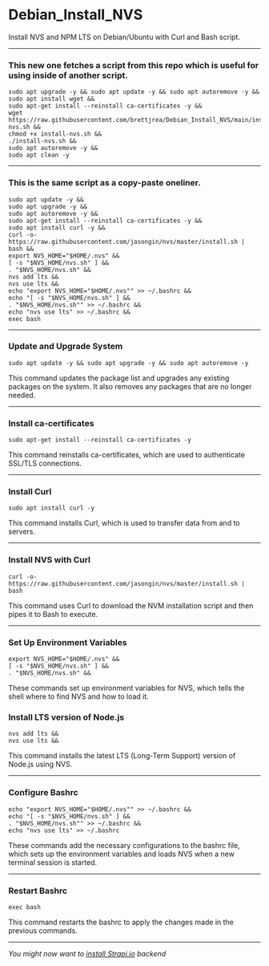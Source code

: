 # Debian_Install_NVS

Install NVS and NPM LTS on Debian/Ubuntu with Curl and Bash script.

---

### This new one fetches a script from this repo which is useful for using inside of another script.

```
sudo apt upgrade -y && sudo apt update -y && sudo apt autoremove -y &&
sudo apt install wget &&
sudo apt-get install --reinstall ca-certificates -y &&
wget https://raw.githubusercontent.com/brettjrea/Debian_Install_NVS/main/install-nvs.sh &&
chmod +x install-nvs.sh &&
./install-nvs.sh &&
sudo apt autoremove -y &&
sudo apt clean -y
```
---

### This is the same script as a copy-paste oneliner.

```
sudo apt update -y &&
sudo apt upgrade -y && 
sudo apt autoremove -y && 
sudo apt-get install --reinstall ca-certificates -y && 
sudo apt install curl -y && 
curl -o- https://raw.githubusercontent.com/jasongin/nvs/master/install.sh | bash && 
export NVS_HOME="$HOME/.nvs" && 
[ -s "$NVS_HOME/nvs.sh" ] && 
. "$NVS_HOME/nvs.sh" && 
nvs add lts && 
nvs use lts && 
echo "export NVS_HOME="$HOME/.nvs"" >> ~/.bashrc && 
echo "[ -s "$NVS_HOME/nvs.sh" ] && 
. "$NVS_HOME/nvs.sh"" >> ~/.bashrc && 
echo "nvs use lts" >> ~/.bashrc && 
exec bash

```

---
### Update and Upgrade System

```
sudo apt update -y && sudo apt upgrade -y && sudo apt autoremove -y
```

This command updates the package list and upgrades any existing packages on the system. It also removes any packages that are no longer needed.

---

### Install ca-certificates

```
sudo apt-get install --reinstall ca-certificates -y
```
This command reinstalls ca-certificates, which are used to authenticate SSL/TLS connections.

---

### Install Curl

```
sudo apt install curl -y
```

This command installs Curl, which is used to transfer data from and to servers.

---

### Install NVS with Curl

```
curl -o- https://raw.githubusercontent.com/jasongin/nvs/master/install.sh | bash 
```

This command uses Curl to download the NVM installation script and then pipes it to Bash to execute.

---

### Set Up Environment Variables

```
export NVS_HOME="$HOME/.nvs" && 
[ -s "$NVS_HOME/nvs.sh" ] && 
. "$NVS_HOME/nvs.sh" && 
```

These commands set up environment variables for NVS, which tells the shell where to find NVS and how to load it.

### Install LTS version of Node.js

```
nvs add lts && 
nvs use lts && 
```

This command installs the latest LTS (Long-Term Support) version of Node.js using NVS.

---

### Configure Bashrc

```
echo "export NVS_HOME="$HOME/.nvs"" >> ~/.bashrc && 
echo "[ -s "$NVS_HOME/nvs.sh" ] && 
. "$NVS_HOME/nvs.sh"" >> ~/.bashrc && 
echo "nvs use lts" >> ~/.bashrc 
```

These commands add the necessary configurations to the bashrc file, which sets up the environment variables and loads NVS when a new terminal session is started.

---

### Restart Bashrc

```
exec bash
```

This command restarts the bashrc to apply the changes made in the previous commands.

---

*You might now want to [install Strapi.io](https://github.com/brettjrea/Debian_Strapi_Backend_API) backend*
